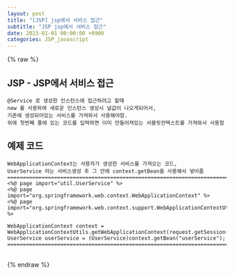 ```yaml
---  
layout: post  
title: "[JSP] jsp에서 서비스 접근"  
subtitle: "JSP jsp에서 서비스 접근"  
date: 2023-01-01 00:00:00 +0900  
categories: JSP_javascript  
---  
```

{% raw %}  
## JSP - JSP에서 서비스 접근  
  
	@Service 로 생성한 인스턴스에 접근하려고 할때  
	new 를 사용하여 새로운 인스턴스 생성시 널값이 나오게되어서,  
	기존에 생성되어있는 서비스를 가져와서 사용해야함.  
	위에 첫번째 줄에 있는 코드를 입력하면 이미 만들어져있는 서블릿컨텍스트를 가져와서 사용함  
  
## 예제 코드  
	WebApplicationContext는 사용자가 생성한 서비스를 가져오는 코드,  
	UserService 라는 서비스생성 후 그 안에 context.getBean을 사용해서 넣어줌  
	======================================================================================================  
	<%@ page import="util.UserService" %>  
	<%@ page import="org.springframework.web.context.WebApplicationContext" %>  
	<%@ page import="org.springframework.web.context.support.WebApplicationContextUtils" %>  
  
	WebApplicationContext context = WebApplicationContextUtils.getWebApplicationContext(request.getSession().getServletContext());  
	UserService userService = (UserService)context.getBean("userService");  
	======================================================================================================  
  
                                                                                                                                                                                                                                                                                                                                                                                                                                                                                                                                        
{% endraw %}